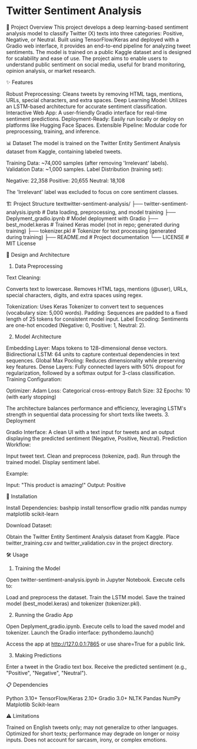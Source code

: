 # Twitter Sentiment Analysis

📖 Project Overview
This project develops a deep learning-based sentiment analysis model to classify Twitter (X) texts into three categories: Positive, Negative, or Neutral. Built using TensorFlow/Keras and deployed with a Gradio web interface, it provides an end-to-end pipeline for analyzing tweet sentiments. The model is trained on a public Kaggle dataset and is designed for scalability and ease of use.
The project aims to enable users to understand public sentiment on social media, useful for brand monitoring, opinion analysis, or market research.

✨ Features

Robust Preprocessing: Cleans tweets by removing HTML tags, mentions, URLs, special characters, and extra spaces.
Deep Learning Model: Utilizes an LSTM-based architecture for accurate sentiment classification.
Interactive Web App: A user-friendly Gradio interface for real-time sentiment predictions.
Deployment-Ready: Easily run locally or deploy on platforms like Hugging Face Spaces.
Extensible Pipeline: Modular code for preprocessing, training, and inference.


📊 Dataset
The model is trained on the Twitter Entity Sentiment Analysis dataset from Kaggle, containing labeled tweets.

Training Data: ~74,000 samples (after removing 'Irrelevant' labels).
Validation Data: ~1,000 samples.
Label Distribution (training set):

Negative: 22,358
Positive: 20,655
Neutral: 18,108



The 'Irrelevant' label was excluded to focus on core sentiment classes.

🏗️ Project Structure
texttwitter-sentiment-analysis/
├── twitter-sentiment-analysis.ipynb   # Data loading, preprocessing, and model training
├── Deplyment_gradio.ipynb            # Model deployment with Gradio
├── best_model.keras                  # Trained Keras model (not in repo; generated during training)
├── tokenizer.pkl                     # Tokenizer for text processing (generated during training)
├── README.md                         # Project documentation
└── LICENSE                           # MIT License

🔧 Design and Architecture
1. Data Preprocessing

Text Cleaning:

Converts text to lowercase.
Removes HTML tags, mentions (@user), URLs, special characters, digits, and extra spaces using regex.


Tokenization: Uses Keras Tokenizer to convert text to sequences (vocabulary size: 5,000 words).
Padding: Sequences are padded to a fixed length of 25 tokens for consistent model input.
Label Encoding: Sentiments are one-hot encoded (Negative: 0, Positive: 1, Neutral: 2).

2. Model Architecture

Embedding Layer: Maps tokens to 128-dimensional dense vectors.
Bidirectional LSTM: 64 units to capture contextual dependencies in text sequences.
Global Max Pooling: Reduces dimensionality while preserving key features.
Dense Layers: Fully connected layers with 50% dropout for regularization, followed by a softmax output for 3-class classification.
Training Configuration:

Optimizer: Adam
Loss: Categorical cross-entropy
Batch Size: 32
Epochs: 10 (with early stopping)



The architecture balances performance and efficiency, leveraging LSTM's strength in sequential data processing for short texts like tweets.
3. Deployment

Gradio Interface: A clean UI with a text input for tweets and an output displaying the predicted sentiment (Negative, Positive, Neutral).
Prediction Workflow:

Input tweet text.
Clean and preprocess (tokenize, pad).
Run through the trained model.
Display sentiment label.



Example:

Input: "This product is amazing!"
Output: Positive


🚀 Installation

Install Dependencies:
bashpip install tensorflow gradio nltk pandas numpy matplotlib scikit-learn


Download Dataset:

Obtain the Twitter Entity Sentiment Analysis dataset from Kaggle.
Place twitter_training.csv and twitter_validation.csv in the project directory.




🛠️ Usage
1. Training the Model

Open twitter-sentiment-analysis.ipynb in Jupyter Notebook.
Execute cells to:

Load and preprocess the dataset.
Train the LSTM model.
Save the trained model (best_model.keras) and tokenizer (tokenizer.pkl).



2. Running the Gradio App

Open Deplyment_gradio.ipynb.
Execute cells to load the saved model and tokenizer.
Launch the Gradio interface:
pythondemo.launch()

Access the app at http://127.0.0.1:7865 or use share=True for a public link.

3. Making Predictions

Enter a tweet in the Gradio text box.
Receive the predicted sentiment (e.g., "Positive", "Negative", "Neutral").


📋 Dependencies

Python 3.10+
TensorFlow/Keras 2.10+
Gradio 3.0+
NLTK
Pandas
NumPy
Matplotlib
Scikit-learn


⚠️ Limitations

Trained on English tweets only; may not generalize to other languages.
Optimized for short texts; performance may degrade on longer or noisy inputs.
Does not account for sarcasm, irony, or complex emotions.
